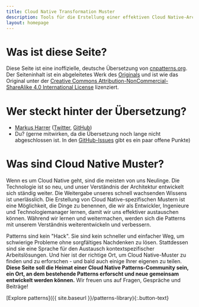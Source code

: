 ```yaml
---
title: Cloud Native Transformation Muster
description: Tools für die Erstellung einer effektiven Cloud Native-Architektur - und für die Umgestaltung unserer Arbeitsweise
layout: homepage
---
```


# Was ist diese Seite?

Diese Seite ist eine inoffizielle, deutsche Übersetzung von [cnpatterns.org](https://cnpatterns.org). Der Seiteninhalt ist ein abgeleitetes Werk des [Originals](https://github.com/ContainerSolutions/cloud-native-patterns) und ist wie das Original unter der [Creative Commons Attribution-NonCommercial-ShareAlike 4.0 International License](https://creativecommons.org/licenses/by-nc-sa/4.0) lizenziert.

# Wer steckt hinter der Übersetzung?

* [Markus Harrer](https://markusharrer.de/) ([Twitter](https://twitter.com/feststelltaste), [GitHub](https://github.com/feststelltaste))
* Du? (gerne mitwirken, da die Übersetzung noch lange nicht abgeschlossen ist. In den [GitHub-Issues](https://github.com/feststelltaste/cloud-native-muster/issues) gibt es ein paar offene Punkte)

# Was sind Cloud Native Muster?

Wenn es um Cloud Native geht, sind die meisten von uns Neulinge. Die Technologie ist so neu, und unser Verständnis der Architektur entwickelt sich ständig weiter. Die Weitergabe unseres schnell wachsenden Wissens ist unerlässlich. Die Erstellung von Cloud Native-spezifischen Mustern ist eine Möglichkeit, die Dinge zu benennen, die wir als Entwickler, Ingenieure und Technologiemanager lernen, damit wir uns effektiver austauschen können. Während wir lernen und weitermachen, werden sich die Patterns mit unserem Verständnis weiterentwickeln und verbessern.

Patterns sind kein "Hack". Sie sind kein schneller und einfacher Weg, um schwierige Probleme ohne sorgfältiges Nachdenken zu lösen. Stattdessen sind sie eine Sprache für den Austausch kontextspezifischer Arbeitslösungen. Und hier ist der richtige Ort, um Cloud Native-Muster zu finden und zu erforschen - und bald auch einige Ihrer eigenen zu teilen. **Diese Seite soll die Heimat einer Cloud Native Patterns-Community sein, ein Ort, an dem bestehende Patterns erforscht und neue gemeinsam entwickelt werden können.** Wir freuen uns auf Fragen, Gespräche und Beiträge!

[Explore patterns]({{ site.baseurl }}/patterns-library){:.button-text}
